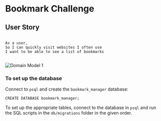 # Bookmark Challenge

## User Story

```

As a user,
So I can quickly visit websites I often use
I want to be able to see a list of bookmarks


```

![Domain Model 1](https://i.imgur.com/QCMsdxH.png)


### To set up the database

Connect to `psql` and create the `bookmark_manager` database:

```
CREATE DATABASE bookmark_manager;
```

To set up the appropriate tables, connect to the database in `psql` and run the SQL scripts in the `db/migrations` folder in the given order.
